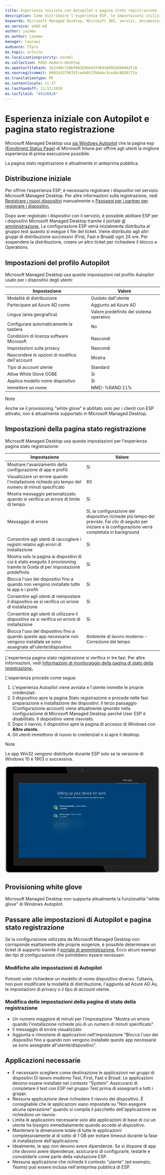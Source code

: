 ```yaml
---
title: Esperienza iniziale con Autopilot e pagina stato registrazione
description: Come distribuire l'esperienza ESP, le impostazioni utilizzate e le modifiche di configurazione
keywords: Microsoft Managed Desktop, Microsoft 365, servizi, documentazione
ms.service: m365-md
author: jaimeo
ms.author: jaimeo
manager: laurawi
audience: ITpro
ms.topic: article
ms.localizationpriority: normal
ms.collection: M365-modern-desktop
ms.openlocfilehash: 5e2340c7c0bf00165bb43740d3d095b5b0402fc0
ms.sourcegitcommit: 0402d3275632fceda9137b6abc3ce48c8020172a
ms.translationtype: MT
ms.contentlocale: it-IT
ms.lasthandoff: 11/17/2020
ms.locfileid: "49126626"
---
```

# <a name="first-run-experience-with-autopilot-and-the-enrollment-status-page"></a>Esperienza iniziale con Autopilot e pagina stato registrazione

Microsoft Managed Desktop usa [sia Windows Autopilot](https://docs.microsoft.com/windows/deployment/windows-autopilot/windows-autopilot) che la pagina esp [(Enrollment Status Page)](https://docs.microsoft.com/windows/deployment/windows-autopilot/enrollment-status) di Microsoft Intune per offrire agli utenti la migliore esperienza di prima esecuzione possibile.

La pagina stato registrazione è attualmente in anteprima pubblica.

## <a name="initial-deployment"></a>Distribuzione iniziale

Per offrire l'esperienza ESP, è necessario registrare i dispositivi nel servizio Microsoft Managed Desktop. Per altre informazioni sulla registrazione, vedi [Registrare i nuovi dispositivi](../get-started/register-devices-self.md) manualmente o [Passaggi per i partner per registrare i dispositivi.](../get-started/register-devices-partner.md)

Dopo aver registrato i dispositivi con il servizio, è possibile abilitare ESP per i dispositivi Microsoft Managed Desktop tramite il portale [di amministrazione.](https://portal.azure.com/) La configurazione ESP verrà inizialmente distribuita al gruppo test quando si esegue il file del ticket. Viene distribuito agli altri gruppi di distribuzione successivi (First, Fast e Broad) ogni 24 ore. Per sospendere la distribuzione, creare un altro ticket per richiedere il blocco a Operations.

## <a name="autopilot-profile-settings"></a>Impostazioni del profilo Autopilot

Microsoft Managed Desktop usa queste impostazioni nel profilo Autopilot usato per i dispositivi degli utenti:


|Impostazione  |Valore  |
|---------|---------|
|Modalità di distribuzione |  Guidato dall'utente       |
|Partecipare ad Azure AD come     |  Aggiunto ad Azure AD       |
|Lingua (area geografica)     | Valore predefinito del sistema operativo        |
|Configurare automaticamente la tastiera     | No        |
|Condizioni di licenza software Microsoft     |  Nascondi       |
|Impostazioni sulla privacy     | Nascondi        |
|Nascondere le opzioni di modifica dell'account     | Mostra        |
|Tipo di account utente     |  Standard       |
|Allow White Glove OOBE     |  Sì       |
|Applica modello nome dispositivo     | Sì        |
|Immettere un nome     | MMD-%RAND:11%        |

> [!NOTE]
> Anche se il provisioning "white glove" è abilitato solo per i clienti con ESP attivato, non è attualmente supportato in Microsoft Managed Desktop.

## <a name="enrollment-status-page-settings"></a>Impostazioni della pagina stato registrazione

Microsoft Managed Desktop usa queste impostazioni per l'esperienza pagina stato registrazione:


|Impostazione  |Valore  |
|---------|---------|
|Mostrare l'avanzamento della configurazione di app e profili     | Sì        |
|Visualizzare un errore quando l'installazione richiede più tempo del numero di minuti specificato     |  60       |
|Mostra messaggio personalizzato quando si verifica un errore di limite di tempo     |  Sì       |
|Messaggio di errore     | Sì, la configurazione del dispositivo richiede più tempo del previsto. Fai clic di seguito per iniziare e la configurazione verrà completata in background        |
|Consentire agli utenti di raccogliere i registri relativi agli errori di installazione     |  Sì       |
|Mostra solo la pagina ai dispositivi di cui è stato eseguito il provisioning tramite la Guida di per impostazione predefinita     | Sì        |
|Blocca l'uso dei dispositivi fino a quando non vengono installate tutte le app e i profili     |  Sì       |
|Consentire agli utenti di reimpostare il dispositivo se si verifica un errore di installazione     |  Sì       |
|Consentire agli utenti di utilizzare il dispositivo se si verifica un errore di installazione     |  Sì       |
|Blocca l'uso del dispositivo fino a quando queste app necessarie non vengono installate se sono assegnate all'utente/dispositivo     |  Ambiente di lavoro moderno - Correzione del tempo       |



L'esperienza pagina stato registrazione si verifica in tre fasi. Per altre informazioni, vedi [Informazioni di monitoraggio della pagina di stato della registrazione.](https://docs.microsoft.com/mem/intune/enrollment/windows-enrollment-status#enrollment-status-page-tracking-information)

L'esperienza procede come segue:

1. L'esperienza Autopilot viene avviata e l'utente immette le proprie credenziali.
2. Il dispositivo apre la pagina Stato registrazione e procede nelle fasi preparazione e installazione dei dispositivi. Il terzo passaggio (Configurazione account) viene attualmente *ignorato* nella configurazione di Microsoft Managed Desktop perché User ESP è disabilitato. Il dispositivo viene riavviato.
3. Dopo il riavvio, il dispositivo apre la pagina di accesso di Windows con **Altro utente.**
4. Gli utenti immettono di nuovo le credenziali e si apre il desktop.

> [!NOTE]
> Le app Win32 vengono distribuite durante ESP solo se la versione di Windows 10 è 1903 o successiva.

![Pagina iniziale della configurazione di Autopilot che mostra le fasi di "preparazione del dispositivo" e "configurazione del dispositivo".](../../media/mmd-autopilot-screenshot.png)

## <a name="white-glove-provisioning"></a>Provisioning white glove

Microsoft Managed Desktop non supporta attualmente la funzionalità "white glove" di Windows Autopilot.

## <a name="change-to-autopilot-and-enrollment-status-page-settings"></a>Passare alle impostazioni di Autopilot e pagina stato registrazione

Se la configurazione utilizzata da Microsoft Managed Desktop non corrisponde esattamente alle proprie esigenze, è possibile determinare un ticket di supporto tramite il [portale di amministrazione.](https://portal.azure.com/) Ecco alcuni esempi dei tipi di configurazione che potrebbero essere necessari:

### <a name="autopilot-settings-change"></a>Modifiche alle impostazioni di Autopilot

Potresti voler richiedere un modello di nome dispositivo diverso. Tuttavia, non puoi modificare la modalità di distribuzione, l'aggiunta ad Azure AD As, le impostazioni di privacy o il tipo di account utente.

### <a name="enrollment-status-page-settings-change"></a>Modifica delle impostazioni della pagina di stato della registrazione

- Un numero maggiore di minuti per l'impostazione "Mostra un errore quando l'installazione richiede più di un numero di minuti specificato".
- Il messaggio di errore visualizzato
- Aggiunta o rimozione di applicazioni nell'impostazione "Blocca l'uso dei dispositivi fino a quando non vengono installate queste app necessarie se sono assegnate all'utente/dispositivo".

## <a name="required-applications"></a>Applicazioni necessarie

- È necessario scegliere come destinazione le applicazioni nei gruppi di dispositivi Di lavoro *moderno* Test, First, Fast e Broad. Le applicazioni devono essere installate nel contesto "System". Assicurarsi di completare il test con ESP nel gruppo Test prima di assegnarli a tutti i gruppi.
- Nessuna applicazione deve richiedere il riavvio del dispositivo. È consigliabile che le applicazioni siano impostate su "Non eseguire alcuna operazione" quando si compila il pacchetto dell'applicazione se richiedono un riavvio.
- Limita le applicazioni necessarie solo alle applicazioni di base di cui un utente ha bisogno immediatamente quando accede al dispositivo.
- Mantenere la dimensione totale di tutte le applicazioni complessivamente al di sotto di 1 GB per evitare timeout durante la fase di installazione dell'applicazione.
- Idealmente, le app non devono avere dipendenze. Se si dispone di app *che devono* avere dipendenze, assicurarsi di configurarle, testarle e convalidarle come parte della valutazione ESP.
- Nessuna applicazione che richiede il contesto "utente" (ad esempio, Teams) può essere inclusa nell'anteprima pubblica di ESP.
